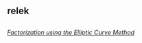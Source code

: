 <h2>relek<h2>
<h6><a href="https://www.aplertron.com.ar/ECM.HTM">Factorization using the Elliptic Curve Method</a>
